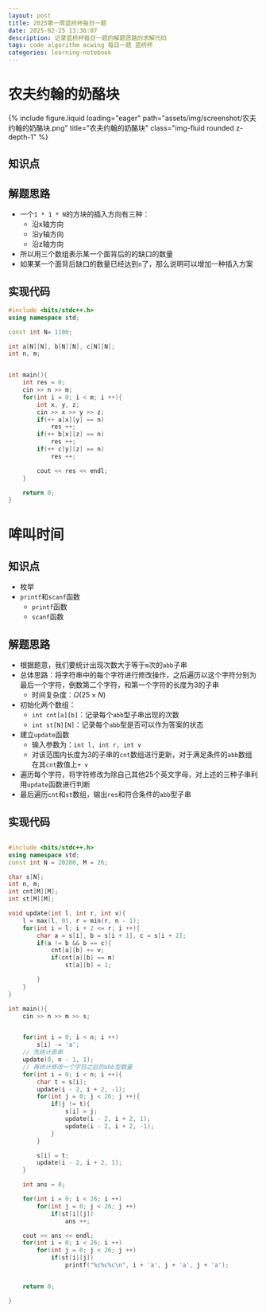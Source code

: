 ```yaml
---
layout: post
title: 2025第一周蓝桥杯每日一题
date: 2025-02-25 13:36:07
description: 记录蓝桥杯每日一题的解题思路的求解代码
tags: code algorithm acwing 每日一题 蓝桥杯
categories: learning-notebook
---
```


# 农夫约翰的奶酪块

<div class="row">
    <div class="col-sm mt-3 mt-md-0">
        {% include figure.liquid loading="eager" path="assets/img/screenshot/农夫约翰的奶酪块.png" title="农夫约翰的奶酪块" class="img-fluid rounded z-depth-1" %}
    </div>
</div>

## 知识点

## 解题思路

- 一个`1 * 1 * N`的方块的插入方向有三种：
  - 沿x轴方向
  - 沿y轴方向
  - 沿z轴方向
- 所以用三个数组表示某一个面背后的的缺口的数量
- 如果某一个面背后缺口的数量已经达到`n`了，那么说明可以增加一种插入方案

## 实现代码

```cpp
#include <bits/stdc++.h>
using namespace std;

const int N= 1100;

int a[N][N], b[N][N], c[N][N];
int n, m;


int main(){
    int res = 0;
    cin >> n >> m;
    for(int i = 0; i < m; i ++){
        int x, y, z;
        cin >> x >> y >> z;
        if(++ a[x][y] == n)
            res ++;
        if(++ b[x][z] == n)
            res ++;
        if(++ c[y][z] == n)
            res ++;

        cout << res << endl;
    }

    return 0;
}

```

# 哞叫时间

## 知识点

- 枚举
- `printf`和`scanf`函数
  - `printf`函数
  - `scanf`函数

## 解题思路

- 根据题意，我们要统计出现次数大于等于`m`次的`abb`子串
- 总体思路：将字符串中的每个字符进行修改操作，之后遍历以这个字符分别为最后一个字符，倒数第二个字符，和第一个字符的长度为3的子串
  - 时间复杂度：$\Omega(25 \times N)$
- 初始化两个数组：
  - `int cnt[a][b]`：记录每个`abb`型子串出现的次数
  - `int st[N][N]`：记录每个`abb`型是否可以作为答案的状态
- 建立`update`函数
  - 输入参数为：`int l, int r, int v`
  - 对该范围内长度为3的子串的`cnt`数组进行更新，对于满足条件的`abb`数组在其`cnt`数值上`+ v`
- 遍历每个字符，将字符修改为除自己其他25个英文字母，对上述的三种子串利用`update`函数进行判断
- 最后遍历`cnt`和`st`数组，输出`res`和符合条件的`abb`型子串

## 实现代码

```cpp

#include <bits/stdc++.h>
using namespace std;
const int N = 20200, M = 26;

char s[N];
int n, m;
int cnt[M][M];
int st[M][M];

void update(int l, int r, int v){
    l = max(l, 0), r = min(r, n - 1);
    for(int i = l; i + 2 <= r; i ++){
        char a = s[i], b = s[i + 1], c = s[i + 2];
        if(a != b && b == c){
            cnt[a][b] += v;
            if(cnt[a][b] == m)
                st[a][b] = 1;

        }
    }
}

int main(){
    cin >> n >> m >> s;


    for(int i = 0; i < n; i ++)
        s[i] -= 'a';
    // 先统计原串
    update(0, n - 1, 1);
    // 再统计修改一个字符之后的abb型数量
    for(int i = 0; i < n; i ++){
        char t = s[i];
        update(i - 2, i + 2, -1);
        for(int j = 0; j < 26; j ++){
            if(j != t){
                s[i] = j;
                update(i - 2, i + 2, 1);
                update(i - 2, i + 2, -1);
            }
        }

        s[i] = t;
        update(i - 2, i + 2, 1);
    }

    int ans = 0;

    for(int i = 0; i < 26; i ++)
        for(int j = 0; j < 26; j ++)
            if(st[i][j])
                ans ++;

    cout << ans << endl;
    for(int i = 0; i < 26; i ++)
        for(int j = 0; j < 26; j ++)
            if(st[i][j])
                printf("%c%c%c\n", i + 'a', j + 'a', j + 'a');


    return 0;

}

```

